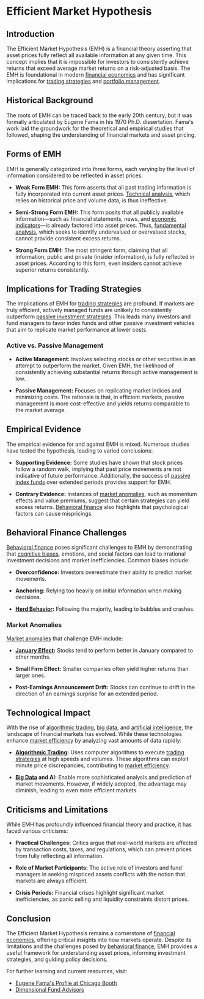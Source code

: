 # Efficient Market Hypothesis

## Introduction
The Efficient Market Hypothesis (EMH) is a financial theory asserting that asset prices fully reflect all available information at any given time. This concept implies that it is impossible for investors to consistently achieve returns that exceed average market returns on a risk-adjusted basis. The EMH is foundational in modern [financial economics](../f/financial_economics.md) and has significant implications for [trading strategies](../t/trading_strategies.md) and [portfolio management](../p/portfolio_management.md).

## Historical Background
The roots of EMH can be traced back to the early 20th century, but it was formally articulated by Eugene Fama in his 1970 Ph.D. dissertation. Fama's work laid the groundwork for the theoretical and empirical studies that followed, shaping the understanding of financial markets and asset pricing.

## Forms of EMH
EMH is generally categorized into three forms, each varying by the level of information considered to be reflected in asset prices:

- **Weak Form EMH:** This form asserts that all past trading information is fully incorporated into current asset prices. [Technical analysis](../t/technical_analysis.md), which relies on historical price and volume data, is thus ineffective.
  
- **Semi-Strong Form EMH:** This form posits that all publicly available information—such as financial statements, news, and [economic indicators](../e/economic_indicators.md)—is already factored into asset prices. Thus, [fundamental analysis](../f/fundamental_analysis.md), which seeks to identify undervalued or overvalued stocks, cannot provide consistent excess returns.

- **Strong Form EMH:** The most stringent form, claiming that all information, public and private (insider information), is fully reflected in asset prices. According to this form, even insiders cannot achieve superior returns consistently.

## Implications for Trading Strategies
The implications of EMH for [trading strategies](../t/trading_strategies.md) are profound. If markets are truly efficient, actively managed funds are unlikely to consistently outperform [passive investment strategies](../p/passive_investment_strategies.md). This leads many investors and fund managers to favor index funds and other passive investment vehicles that aim to replicate market performance at lower costs.

### Active vs. Passive Management
- **Active Management:** Involves selecting stocks or other securities in an attempt to outperform the market. Given EMH, the likelihood of consistently achieving substantial returns through active management is low.
  
- **Passive Management:** Focuses on replicating market indices and minimizing costs. The rationale is that, in efficient markets, passive management is more cost-effective and yields returns comparable to the market average.

## Empirical Evidence
The empirical evidence for and against EMH is mixed. Numerous studies have tested the hypothesis, leading to varied conclusions:

- **Supporting Evidence:** Some studies have shown that stock prices follow a random walk, implying that past price movements are not indicative of future performance. Additionally, the success of [passive index funds](../p/passive_index_funds.md) over extended periods provides support for EMH.
  
- **Contrary Evidence:** Instances of [market anomalies](../m/market_anomalies.md), such as momentum effects and value premiums, suggest that certain strategies can yield excess returns. [Behavioral finance](../b/behavioral_finance.md) also highlights that psychological factors can cause mispricings.

## Behavioral Finance Challenges
[Behavioral finance](../b/behavioral_finance.md) poses significant challenges to EMH by demonstrating that [cognitive biases](../c/cognitive_biases_in_trading.md), emotions, and social factors can lead to irrational investment decisions and market inefficiencies. Common biases include:

- **Overconfidence:** Investors overestimate their ability to predict market movements.
  
- **Anchoring:** Relying too heavily on initial information when making decisions.
  
- **[Herd Behavior](../h/herd_behavior_in_trading.md):** Following the majority, leading to bubbles and crashes.

### Market Anomalies
[Market anomalies](../m/market_anomalies.md) that challenge EMH include:

- **[January Effect](../j/january_effect.md):** Stocks tend to perform better in January compared to other months.
  
- **Small Firm Effect:** Smaller companies often yield higher returns than larger ones.
  
- **Post-Earnings Announcement Drift:** Stocks can continue to drift in the direction of an earnings surprise for an extended period.

## Technological Impact
With the rise of [algorithmic trading](../a/algorithmic_trading.md), [big data](../b/big_data_in_trading.md), and [artificial intelligence](../a/artificial_intelligence_in_trading.md), the landscape of financial markets has evolved. While these technologies enhance [market efficiency](../m/market_efficiency.md) by analyzing vast amounts of data rapidly:

- **[Algorithmic Trading](../a/algorithmic_trading.md):** Uses computer algorithms to execute [trading strategies](../t/trading_strategies.md) at high speeds and volumes. These algorithms can exploit minute price discrepancies, contributing to [market efficiency](../m/market_efficiency.md).

- **[Big Data](../b/big_data_in_trading.md) and AI:** Enable more sophisticated analysis and prediction of market movements. However, if widely adopted, the advantage may diminish, leading to even more efficient markets.

## Criticisms and Limitations
While EMH has profoundly influenced financial theory and practice, it has faced various criticisms:

- **Practical Challenges:** Critics argue that real-world markets are affected by transaction costs, taxes, and regulations, which can prevent prices from fully reflecting all information.

- **Role of Market Participants:** The active role of investors and fund managers in seeking mispriced assets conflicts with the notion that markets are always efficient.

- **Crisis Periods:** Financial crises highlight significant market inefficiencies, as panic selling and liquidity constraints distort prices.

## Conclusion
The Efficient Market Hypothesis remains a cornerstone of [financial economics](../f/financial_economics.md), offering critical insights into how markets operate. Despite its limitations and the challenges posed by [behavioral finance](../b/behavioral_finance.md), EMH provides a useful framework for understanding asset prices, informing investment strategies, and guiding policy decisions.

For further learning and current resources, visit:

- [Eugene Fama's Profile at Chicago Booth](https://www.chicagobooth.edu/faculty/directory/f/eugene-f-fama)
- [Dimensional Fund Advisors](https://www.dimensional.com/)

